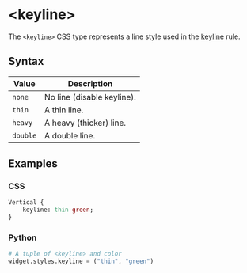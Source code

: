 # &lt;keyline&gt;

The `<keyline>` CSS type represents a line style used in the [keyline](../styles/keyline.md) rule.


## Syntax

| Value    | Description                |
| -------- | -------------------------- |
| `none`   | No line (disable keyline). |
| `thin`   | A thin line.               |
| `heavy`  | A heavy (thicker) line.    |
| `double` | A double line.             |

## Examples

### CSS

```sass
Vertical {
    keyline: thin green;
}
```

### Python

```py
# A tuple of <keyline> and color
widget.styles.keyline = ("thin", "green")
```
